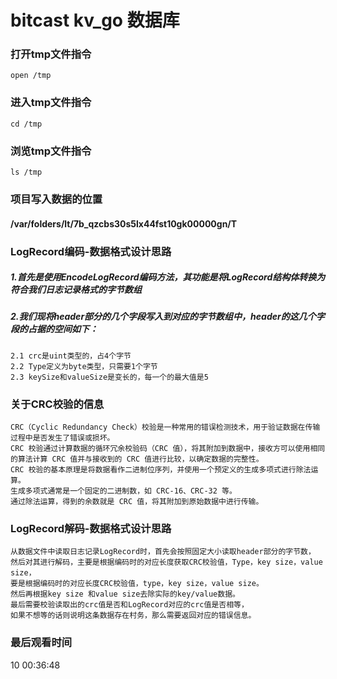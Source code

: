 # bitcast kv_go 数据库

### 打开tmp文件指令
    open /tmp

### 进入tmp文件指令
    cd /tmp

### 浏览tmp文件指令
    ls /tmp

### 项目写入数据的位置
#### /var/folders/lt/7b_qzcbs30s5lx44fst10gk00000gn/T

### LogRecord编码-数据格式设计思路
##### 1.首先是使用EncodeLogRecord编码方法，其功能是将LogRecord结构体转换为符合我们日志记录格式的字节数组
##### 2.我们现将header部分的几个字段写入到对应的字节数组中，header的这几个字段的占据的空间如下：
    2.1 crc是uint类型的，占4个字节
    2.2 Type定义为byte类型，只需要1个字节
    2.3 keySize和valueSize是变长的，每一个的最大值是5

### 关于CRC校验的信息
    CRC（Cyclic Redundancy Check）校验是一种常用的错误检测技术，用于验证数据在传输过程中是否发生了错误或损坏。
    CRC 校验通过计算数据的循环冗余校验码（CRC 值），将其附加到数据中，接收方可以使用相同的算法计算 CRC 值并与接收到的 CRC 值进行比较，以确定数据的完整性。
    CRC 校验的基本原理是将数据看作二进制位序列，并使用一个预定义的生成多项式进行除法运算。
    生成多项式通常是一个固定的二进制数，如 CRC-16、CRC-32 等。
    通过除法运算，得到的余数就是 CRC 值，将其附加到原始数据中进行传输。

### LogRecord解码-数据格式设计思路
    从数据文件中读取日志记录LogRecord时，首先会按照固定大小读取header部分的字节数，
    然后对其进行解码，主要是根据编码时的对应长度获取CRC校验值，Type，key size，value size，
    要是根据编码时的对应长度CRC校验值，type，key size，value size。
    然后再根据key size 和value size去除实际的key/value数据。
    最后需要校验读取出的crc值是否和LogRecord对应的crc值是否相等，
    如果不想等的话则说明这条数据存在村务，那么需要返回对应的错误信息。

### 最后观看时间
10 00:36:48